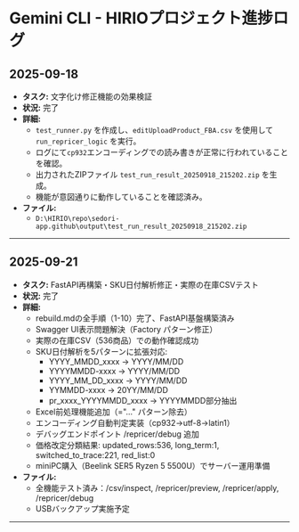 # Gemini CLI - HIRIOプロジェクト進捗ログ

## 2025-09-18

- **タスク:** 文字化け修正機能の効果検証
- **状況:** 完了
- **詳細:**
    - `test_runner.py` を作成し、`editUploadProduct_FBA.csv` を使用して `run_repricer_logic` を実行。
    - ログにて`cp932`エンコーディングでの読み書きが正常に行われていることを確認。
    - 出力されたZIPファイル `test_run_result_20250918_215202.zip` を生成。
    - 機能が意図通りに動作していることを確認済み。
- **ファイル:**
    - `D:\HIRIO\repo\sedori-app.github\output\test_run_result_20250918_215202.zip`

---

## 2025-09-21

- **タスク:** FastAPI再構築・SKU日付解析修正・実際の在庫CSVテスト
- **状況:** 完了
- **詳細:**
    - rebuild.mdの全手順（1-10）完了、FastAPI基盤構築済み
    - Swagger UI表示問題解決（Factory パターン修正）
    - 実際の在庫CSV（536商品）での動作確認成功
    - SKU日付解析を5パターンに拡張対応:
      * YYYY_MMDD_xxxx → YYYY/MM/DD
      * YYYYMMDD-xxxx → YYYY/MM/DD  
      * YYYY_MM_DD_xxxx → YYYY/MM/DD
      * YYMMDD-xxxx → 20YY/MM/DD
      * pr_xxxx_YYYYMMDD_xxxx → YYYYMMDD部分抽出
    - Excel前処理機能追加（="..." パターン除去）
    - エンコーディング自動判定実装（cp932→utf-8→latin1）
    - デバッグエンドポイント /repricer/debug 追加
    - 価格改定分類結果: updated_rows:536, long_term:1, switched_to_trace:221, red_list:0
    - miniPC購入（Beelink SER5 Ryzen 5 5500U）でサーバー運用準備
- **ファイル:**
    - 全機能テスト済み：/csv/inspect, /repricer/preview, /repricer/apply, /repricer/debug
    - USBバックアップ実施予定

---